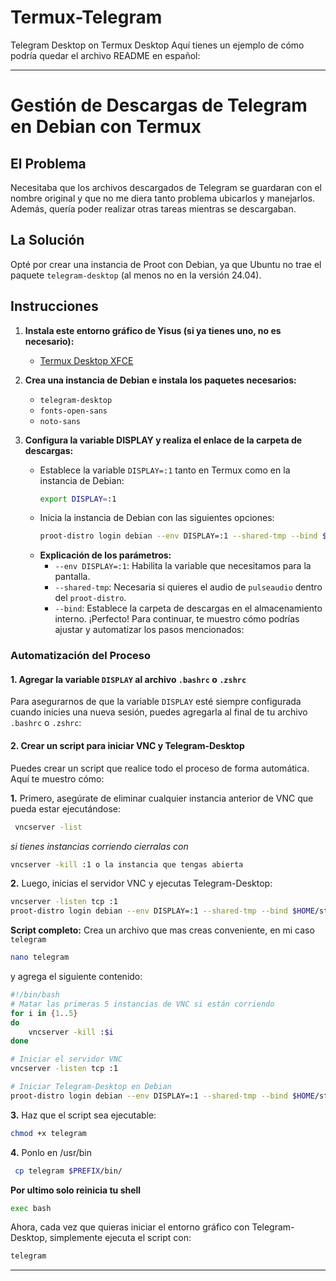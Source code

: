 # Termux-Telegram
Telegram Desktop on Termux Desktop
Aquí tienes un ejemplo de cómo podría quedar el archivo README en español:

---

# Gestión de Descargas de Telegram en Debian con Termux

## El Problema

Necesitaba que los archivos descargados de Telegram se guardaran con el nombre original y que no me diera tanto problema ubicarlos y manejarlos. Además, quería poder realizar otras tareas mientras se descargaban.

## La Solución

Opté por crear una instancia de Proot con Debian, ya que Ubuntu no trae el paquete `telegram-desktop` (al menos no en la versión 24.04).

## Instrucciones

1. **Instala este entorno gráfico de Yisus (si ya tienes uno, no es necesario):**
   - [Termux Desktop XFCE](https://github.com/Yisus7u7/termux-desktop-xfce)

2. **Crea una instancia de Debian e instala los paquetes necesarios:**
   - `telegram-desktop`
   - `fonts-open-sans`
   - `noto-sans`

3. **Configura la variable DISPLAY y realiza el enlace de la carpeta de descargas:**
   - Establece la variable `DISPLAY=:1` tanto en Termux como en la instancia de Debian:
     ```sh
     export DISPLAY=:1
     ```
   - Inicia la instancia de Debian con las siguientes opciones:
     ```sh
     proot-distro login debian --env DISPLAY=:1 --shared-tmp --bind $HOME/storage/Download:/root/Downloads
     ```
   - **Explicación de los parámetros:**
     - `--env DISPLAY=:1`: Habilita la variable que necesitamos para la pantalla.
     - `--shared-tmp`: Necesaria si quieres el audio de `pulseaudio` dentro del `proot-distro`.
     - `--bind`: Establece la carpeta de descargas en el almacenamiento interno.
¡Perfecto! Para continuar, te muestro cómo podrías ajustar y automatizar los pasos mencionados:

### Automatización del Proceso

#### 1. **Agregar la variable `DISPLAY` al archivo `.bashrc` o `.zshrc`**
   Para asegurarnos de que la variable `DISPLAY` esté siempre configurada cuando inicies una nueva sesión, puedes agregarla al final de tu archivo `.bashrc` o `.zshrc`:


#### 2. **Crear un script para iniciar VNC y Telegram-Desktop**

   Puedes crear un script que realice todo el proceso de forma automática. Aquí te muestro cómo:

   **1.** Primero, asegúrate de eliminar cualquier instancia anterior de VNC que pueda estar ejecutándose:

  ```bash
   vncserver -list
   ```
  *si tienes instancias corriendo cierralas con*
  
   ```bash
   vncserver -kill :1 o la instancia que tengas abierta
   ```

   **2.** Luego, inicias el servidor VNC y ejecutas Telegram-Desktop:

   ```bash
   vncserver -listen tcp :1
   proot-distro login debian --env DISPLAY=:1 --shared-tmp --bind $HOME/storage/Download:/root/Downloads -- telegram-desktop
   ```

   **Script completo:**
   Crea un archivo que mas creas conveniente, en mi caso `telegram` 
   ```bash
   nano telegram
   ```
   y agrega el siguiente contenido:

   ```bash
   #!/bin/bash
   # Matar las primeras 5 instancias de VNC si están corriendo
   for i in {1..5}
   do
       vncserver -kill :$i
   done

   # Iniciar el servidor VNC
   vncserver -listen tcp :1

   # Iniciar Telegram-Desktop en Debian
   proot-distro login debian --env DISPLAY=:1 --shared-tmp --bind $HOME/storage/Download:/root/Downloads -- telegram-desktop
   ```

   **3.** Haz que el script sea ejecutable:

   ```bash
   chmod +x telegram
   ```
  **4.** Ponlo en /usr/bin
  ```bash
   cp telegram $PREFIX/bin/
   ```
**Por ultimo solo reinicia tu shell**
  ```bash
  exec bash 
   ```
   Ahora, cada vez que quieras iniciar el entorno gráfico con Telegram-Desktop, simplemente ejecuta el script con:

   ```bash
   telegram
   ```
--- 

